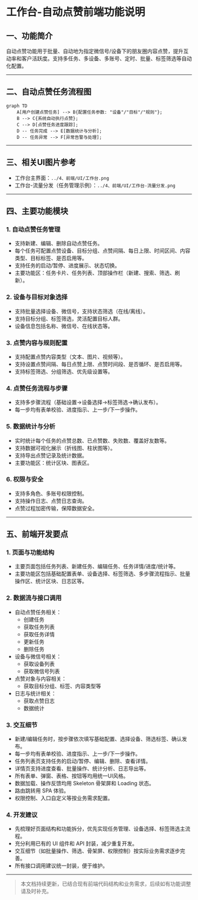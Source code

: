 # 工作台-自动点赞前端功能说明

## 一、功能简介
自动点赞功能用于批量、自动地为指定微信号/设备下的朋友圈内容点赞，提升互动率和客户活跃度。支持多任务、多设备、多账号、定时、批量、标签筛选等自动化配置。

---

## 二、自动点赞任务流程图

```mermaid
graph TD
    A[用户创建点赞任务] --> B{配置任务参数: "设备"/"目标"/"规则"};
    B --> C{系统自动执行点赞};
    C --> D[点赞任务进度跟踪];
    D -- 任务完成 --> E[数据统计与分析];
    D -- 任务异常 --> F[异常告警与处理];
```

---

## 三、相关UI图片参考
- 工作台主界面：`../4、前端/UI/工作台.png`
- 工作台-流量分发（任务管理示例）：`../4、前端/UI/工作台-流量分发.png`

---

## 四、主要功能模块

### 1. 自动点赞任务管理
- 支持新建、编辑、删除自动点赞任务。
- 每个任务可配置点赞设备、目标分组、点赞间隔、每日上限、时间区间、内容类型、目标标签、是否启用等。
- 支持任务的启动/暂停、进度展示、状态切换。
- 主要功能区：任务卡片、任务列表、顶部操作栏（新建、搜索、筛选、刷新）。

### 2. 设备与目标对象选择
- 支持批量选择设备、微信号，支持状态筛选（在线/离线）。
- 支持目标分组、标签筛选，灵活配置目标人群。
- 设备信息包括名称、微信号、在线状态等。

### 3. 点赞内容与规则配置
- 支持配置点赞内容类型（文本、图片、视频等）。
- 支持设置点赞间隔、每日点赞上限、点赞时间段、是否循环、是否启用等。
- 支持标签筛选、分组筛选、优先级设置等。

### 4. 点赞任务流程与步骤
- 支持多步骤流程（基础设置→设备选择→标签筛选→确认发布）。
- 每一步均有表单校验、进度指示、上一步/下一步操作。

### 5. 数据统计与分析
- 实时统计每个任务的点赞总数、已点赞数、失败数、覆盖好友数等。
- 支持数据可视化展示（折线图、柱状图等）。
- 支持导出点赞记录及统计数据。
- 主要功能区：统计区块、图表区。

### 6. 权限与安全
- 支持多角色、多账号权限控制。
- 支持操作日志、点赞日志查询。
- 点赞过程加密传输，保障数据安全。

---

## 五、前端开发要点

### 1. 页面与功能结构
- 主要页面包括任务列表、新建任务、编辑任务、任务详情/进度/统计等。
- 主要功能区包括基础配置表单、设备选择、标签筛选、多步骤流程指示、批量操作区、统计区块、日志区等。

### 2. 数据流与接口调用
- 自动点赞任务相关：
  - 创建任务
  - 获取任务列表
  - 获取任务详情
  - 更新任务
  - 删除任务
- 设备与微信号相关：
  - 获取设备列表
  - 获取微信号列表
- 点赞对象与内容相关：
  - 获取目标分组、标签、内容类型等
- 日志与统计相关：
  - 获取点赞日志
  - 数据统计

### 3. 交互细节
- 新建/编辑任务时，按步骤依次填写基础配置、选择设备、筛选标签、确认发布。
- 每一步均有表单校验、进度指示、上一步/下一步操作。
- 任务列表页支持任务的启动/暂停、编辑、删除、查看详情。
- 详情页支持进度查看、批量操作、统计分析、日志导出等。
- 所有表单、弹窗、表格、按钮等均用统一UI风格。
- 数据加载、操作反馈均用 Skeleton 骨架屏和 Loading 状态。
- 路由跳转用 SPA 体验。
- 权限控制、入口自定义等按业务需求配置。

### 4. 开发建议
- 先梳理好页面结构和功能拆分，优先实现任务管理、设备选择、标签筛选主流程。
- 充分利用已有的 UI 组件和 API 封装，减少重复开发。
- 交互细节（如批量操作、筛选、骨架屏、权限控制）按实际业务需求逐步完善。
- 所有接口调用建议统一封装，便于维护。

---

> 本文档持续更新，已结合现有前端代码结构和业务需求，后续如有功能调整请及时补充。 